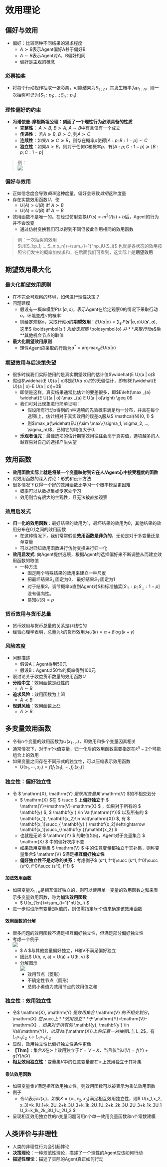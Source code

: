 # 效用理论
## 偏好与效用
+ 偏好：比较两种不同结果的渴求程度
  + $A\succ B$表示Agent偏好A甚于偏好B
  + $A\sim B$表示Agent对A，B偏好相同
  + 偏好是主观的概念

### 彩票抽奖
+ 将每个行动视作抽取一张彩票，可能结果为$S_{1:n}$，其发生概率为$p_{1:n}$，则一次抽奖可记为$[S_1:p_1;...;S_n:p_n]$

### 理性偏好的约束
+ **冯诺依曼-摩根斯坦公理：刻画了一个理性行为必须具备的性质**
  + **完整性**： $A\succ B$, $B\succ A$, $A\sim B$中有且仅有一个成立
  + **传递性**： 若$A\succeq B$, $B\succ C$, 则$A\succ C$
  + **连续性**：如果$A\succeq C\succeq B$，则存在概率$p$使得$[A:p; B:1-p]\sim C$
  + **独立性**：如果$A\succ B$，则对于任何$C$和概率$p$，有$[A:p; C:1-p]\succeq[B:p; C:1-p]$

> 例：  
> ![](img/2020-03-25-22-15-00.png)

### 偏好与效用
+ 正如信念度会导致*概率*这种度量，偏好会导致*效用*这种度量
+ 存在实数效用函数$U$，使
  + $U(A)>U(B)$ iff $A\succ B$
  + $U(A)=U(B)$ iff $A\sim B$
+ 效用函数不是唯一的。在经过仿射变换$U'(s)=m^2U(s)+b$后，Agent的行为并不会改变
  + 通过仿射变换我们可以得到不同但彼此作用相同的效用函数

> 例：一次抽奖的效用  
> $U([S_1:p_1; ...;S_n:p_n])=\sum_{i=1}^np_iU(S_i)$
> 也就是各状态的效用按照它们发生的概率加权求和，在后面我们可看到，这实际上是**期望效用**


## 期望效用最大化

### 最大化期望效用原则
+ 在不完全可观察的环境，如何进行理性决策？
+ 问题建模
  + 假设有一概率模型$P(s'|a, o)$，表示Agent在给定观察$0$的情况下采取行动$a$，环境变成$s'$的概率
  + 则给定观察$o$，采取行动$a$的**期望效用**：$E U(a | o)=\sum_{\boldsymbol{s'}} P\left(\boldsymbol{s'} | a, o\right) U\left(\boldsymbol{s'}, a\right)$, 这里$ \boldsymbol{s'} $为给定观察$ \boldsymbol{o} $并**采取行动$a$后**其他机会节点的取值
+ **最大化期望效用原则**
  + 理性Agent应采取的行动为$a^{*}=\arg \max _{a} E U(a | o)$

### 期望效用与后决策失望
+ 很多时候我们实际使用的是真实期望效用的估计值$\widehat{E U}(a | o)$
+ 假设$\widehat{E U}(a | o)$是$EU(a|o)的$的无偏估计，即有$E(\widehat{E U}(a | o)-E U(a | o))=0$
  + 即使是这样，真实结果通常比估计的要差很多，即$E\left(\max _{a} \widehat{E U}(a | o)-\max _{a} E U(a | o)\right) \geq 0$
  + 我们可对此现象进行简单证明：
    + 假设所有行动$a$得到的n种选项的先验概率满足均一分布，并且在每个选项i上，估计相对于真实效用的误差$\sigma_i$服从$ \mathcal{N}(0, 1) $
    + 则$\max_a{\widehat{EU}}\sim \max\{\sigma_1, \sigma_2, ..., \sigma_n\}$，已知它的均值大于0.
  + **乐观者诅咒**：最佳选项的估计期望效用往往会高于真实值，选项越多的人越容易对自己的选择产生失望

## 效用函数
+ **效用函数实际上就是将某一个变量映射到它在人/Agent心中接受程度的函数**
+ 对效用函数的深入讨论：形式和设计方法
+ 很多情况下获得一个好的效用函数比学习一个概率模型更困难
  + 概率可以从数据集或专家处学习
  + 效用则含有很大的主观性，且无法被直接观察

### 效用启发式
+ **归一化的效用函数**：最好结果的效用为1，最坏结果的效用为0，其他结果的效用分布在0,1之间的效用函数
  + 在这种情况下，我们常常假设**效用函数是非负的**，无论是对于多变量还是单变量
  + 可以对已知效用函数进行仿射变换进行归一化
+ **效用启发式**: 向Agent提供选项，根据Agent的选择偏好来不断调整从而建立效用函数的取值
  + 一种方法
    + 固定两个特殊结果的效用来建立一种尺度
    + 把最坏结果$S_\perp$固定为0， 最好结果$S_\top$固定为1
    + 对于结果$S$，调节概率p直到Agent对$S$和标准抽奖$[S_\top:p;S_\perp:1-p]$没有偏向性。
    + 易知$U(S)=p$

### 货币效用与货币总量
+ 货币效用与货币总量的关系是非线性的
+ 经验心理学表明，总量为$k$的货币效用为$U(k)=\alpha+\beta\log(k+\gamma)$

### 风险态度
+ 问题描述
  + 假设A：Agent得到50元
  + 假设B：Agent以50%的概率得到100元
+ 限讨论关于收益货币数量的效用函数$U$
+ **分险中立**：效用函数是线性的
  + $A\sim B$
+ **追求风险**：效用函数为上凹
  + $A\prec B$
+ **规避风险**：效用函数上凸
  + $A\succ B$

## 多变量效用函数
+ 令有n个变量的效用函数为$U(x_{1:n})$，即效用和多个变量因素相关
+ 通常情况下，对于n个k值变量，归一化后的效用函数需要指定在$k^n-2$个可能组合上的效用
+ 如果变量之间存在不同形式的独立性，可以压缩表示效用函数
  + $U\left(x_{1}, \cdots, x_{n}\right)=f\left[f_{1}\left(x_{1}\right), \cdots, f_{n}\left(x_{n}\right)\right]$

### 独立性：偏好独立性
+ 令 $ \mathrm{X}, \mathrm{Y} $是效用变量集$ \mathrm{V} $的不相交划分
  + $ \mathrm{X} $在 $ \succ $ 上**偏好独立**于 $ \mathrm{Y}=\mathrm{V}-\mathrm{X} $ ，如果对于所有的 $ \mathbf{y} $, $ \mathbf{y'} \in Val(\mathrm{Y})$ 以及所有的 $ \mathbf{x_1}, \mathbf{x_2}\in Val(\mathrm{X}) $, 有 $ \mathbf{x_1}\succ_{ \mathbf{y} } \mathbf{x_2}\leftrightarrow \mathbf{x_1}\succ_{\mathbf{y'}}\mathbf{x_2} $ 
  + 也就是无论 $ \mathrm{Y} $ 的取值如何，Agent对于变量集合 $ \mathrm{X} $ 中的偏好次序不变
  + 如果效用变量集 $ \mathrm{V} $ 中的任意变量都独立于其补集，则称变量集合$ \mathrm{V} $满足**相互偏好独立性**
  + **偏好独立性不是对称的关系**：考虑例子$ (s^1, f^1)\succ (s^1, f^0)\succ (s^0, f^0)\succ (s^0, f^1) $

#### 加法效用函数
+ 如果变量$X_{1:n}$是相互偏好独立的，则可以使用单一变量的效用函数之和来表示多变量效用函数，称为**加法效用函数**
  + $ U(x_{1:n})=\sum_{i=1}^nU(x_i) $
+ 进一步假设所有变量是k值的，则仅需指定$kn$个值来确定该效用函数

#### 效用函数的分解
+ 很多问题的效用函数不满足相互偏好独立性，但满足部分偏好独立性
+ 考虑一个例子  
  ![](img/2020-03-26-15-22-18.png)
  + $ A $与其他变量偏好独立，H和V不满足偏好独立
  + 因此$ U(h, v, a) = U(a) + U(h, v) $
  + 分解图示  
    ![](img/2020-03-26-15-23-44.png)
    + 效用节点（菱形）
    + 不确定性节点（圆形）
    + 总的小勇值为效用节点的效用值之和

### 独立性：效用独立性
+ 令$ \mathrm{X}, \mathrm{Y} $是效用集合$ \mathrm{V} $的不相交划分，$ \mathrm{X} $在$\succ$上**效用独立**于$ \mathrm{Y}=\mathrm{V}-\mathrm{X} $，如果对于所有的$ \mathbf{y}, \mathbf{y'} \in Val(\mathrm{Y})$，以及$Val(\mathrm{X})$上的任意一对抽奖$L_1, L_2$，有 $L_1\succ_{\mathrm{y}} L_2\leftrightarrow L_1\succ_{\mathrm{y'}}L_2$
+ 显然，效用独立性比偏好独立性条件更像
+ **【Thm】**: 集合$X$在$\succ$上效用独立于$Y=V-X$，当且仅当$U(V)=f(Y)+g(Y)h(X)$
+ **相互效用独立性**：变量集$V$中的任意变量都在$\succ$上效用独立于其补集

#### 乘法效用函数
+ 如果变量集$V$满足相互效用独立性，则效用函数可以被表示为乘法效用函数
+ 例子
  + 令$U_i$表示$U(x_i)$，如果$X=\{x_1, x_2, x_3\}$满足相互效用独立性，则$ U(x_1,x_2, x_3)=k_1U_1+k_2U_2+k_3U_3+k_1k_2U_1U_2+k_2k_3U_2U_3+k_1k_3U_1U_3+k_1k_2k_3U_1U_2U_3 $
+ 呈现相互效用独立性的n变量问题可用n个单一效用变量函数和n个常数建模


## 人类评价与非理性
+ 人类的非理性行为会引起悖论
+ **决策理论**：一种规范性理论，描述了一个理性的Agent应该如何行动
+ **描述性理论**：描述了实际的Agent真正如何行动